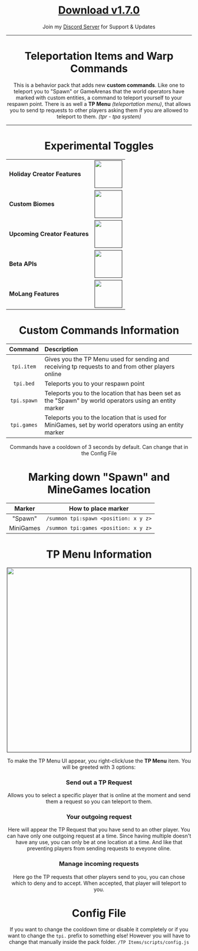 <div align="center">

# [Download v1.7.0](https://www.mediafire.com/file/5g9fj6a1fog91ij/TP_Items_v1.7.0.mcpack/file#)
Join my [Discord Server](https://discord.gg/bs66cpWkqf) for Support & Updates

---

# Teleportation Items and Warp Commands
  This is a behavior pack that adds new **custom commands**. Like one to teleport you to "Spawn" or GameArenas that the world operators have marked with custom entities, a command to teleport yourself to your respawn point. There is as well a **TP Menu** *(teleportation menu)*, that allows you to send tp requests to other players asking them if you are allowed to teleport to them. *(tpr - tpa system)*

---

# Experimental Toggles
  | | |
  | :--- | :---: |
  | **Holiday Creator Features** | [<img src="https://user-images.githubusercontent.com/115075789/207722874-c9c3b1d5-8ee3-428f-95a9-564a5bd21361.png" width="75">]() |
  | **Custom Biomes** | [<img src="https://user-images.githubusercontent.com/115075789/207723014-b09cdef4-b687-42e0-a371-6632e93f5458.png" width="75">]() |
  | **Upcoming Creator Features** | [<img src="https://user-images.githubusercontent.com/115075789/207723014-b09cdef4-b687-42e0-a371-6632e93f5458.png" width="75">]() |
  | **Beta APIs** | [<img src="https://user-images.githubusercontent.com/115075789/207722874-c9c3b1d5-8ee3-428f-95a9-564a5bd21361.png" width="75">]() |
  | **MoLang Features** | [<img src="https://user-images.githubusercontent.com/115075789/207723014-b09cdef4-b687-42e0-a371-6632e93f5458.png" width="75">]() |

# Custom Commands Information
  | **Command** | **Description** |
  | :---: | :--- |
  | `tpi.item` | Gives you the TP Menu used for sending and receiving tp requests to and from other players online |
  | `tpi.bed` | Teleports you to your respawn point |
  | `tpi.spawn` | Teleports you to the location that has been set as the "Spawn" by world operators using an entity marker |
  | `tpi.games` | Teleports you to the location that is used for MiniGames, set by world operators using an entity marker |

  Commands have a cooldown of 3 seconds by default. Can change that in the Config File

# Marking down "Spawn" and MineGames location
  | Marker | How to place marker |
  | :---: | :---: |
  | "Spawn" | `/summon tpi:spawn <position: x y z>` |
  | MiniGames | `/summon tpi:games <position: x y z>` |

# TP Menu Information
  [<img src="https://user-images.githubusercontent.com/115075789/206479917-fc91efd8-29a1-4b46-8d55-50cf3c7aef93.png" width="500">]()

  To make the TP Menu UI appear, you right-click/use the **TP Menu** item. You will be greeted with 3 options:

### Send out a TP Request
  Allows you to select a specific player that is online at the moment and send them a request so you can teleport to them.

### Your outgoing request
  Here will appear the TP Request that you have send to an other player. You can have only one outgoing request at a time. Since having multiple doesn't have any use, you can only be at one location at a time. And like that preventing players from sending requests to eveyone oline.

### Manage incoming requests
  Here go the TP requests that other players send to you, you can chose which to deny and to accept. When accepted, that player will teleport to you.

# Config File
  If you want to change the cooldown time or disable it completely or if you want to change the `tpi.` prefix to something else! However you will have to change that manually inside the pack folder. `/TP Items/scripts/config.js`
 
</div align>
